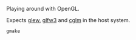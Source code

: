 Playing around with OpenGL.

Expects [glew](https://glew.sourceforge.net), [glfw3](https://www.glfw.org) and [cglm](https://github.com/recp/cglm) in the host system.

```shell
gmake
```
